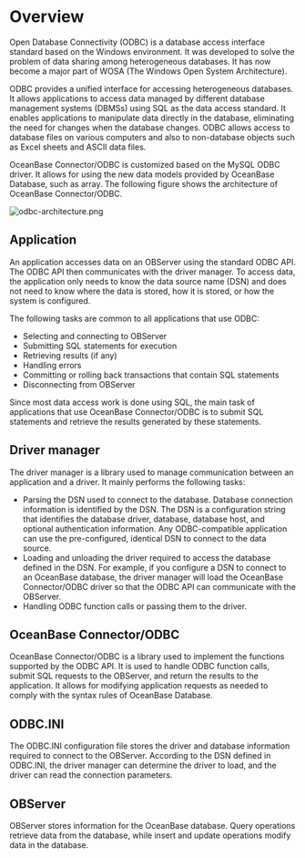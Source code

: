 # Overview

Open Database Connectivity (ODBC) is a database access interface standard based on the Windows environment. It was developed to solve the problem of data sharing among heterogeneous databases. It has now become a major part of WOSA (The Windows Open System Architecture). 

ODBC provides a unified interface for accessing heterogeneous databases. It allows applications to access data managed by different database management systems (DBMSs) using SQL as the data access standard. It enables applications to manipulate data directly in the database, eliminating the need for changes when the database changes. ODBC allows access to database files on various computers and also to non-database objects such as Excel sheets and ASCII data files. 

OceanBase Connector/ODBC is customized based on the MySQL ODBC driver. It allows for using the new data models provided by OceanBase Database, such as array. The following figure shows the architecture of OceanBase Connector/ODBC. 

![odbc-architecture.png](https://obbusiness-private.oss-cn-shanghai.aliyuncs.com/doc/img/odbc/odbc-architecture.png)

## Application

An application accesses data on an OBServer using the standard ODBC API. The ODBC API then communicates with the driver manager. To access data, the application only needs to know the data source name (DSN) and does not need to know where the data is stored, how it is stored, or how the system is configured. 

The following tasks are common to all applications that use ODBC:

* Selecting and connecting to OBServer
* Submitting SQL statements for execution
* Retrieving results (if any) 
* Handling errors
* Committing or rolling back transactions that contain SQL statements 
* Disconnecting from OBServer

Since most data access work is done using SQL, the main task of applications that use OceanBase Connector/ODBC is to submit SQL statements and retrieve the results generated by these statements. 

## Driver manager

The driver manager is a library used to manage communication between an application and a driver. It mainly performs the following tasks:

* Parsing the DSN used to connect to the database. Database connection information is identified by the DSN. The DSN is a configuration string that identifies the database driver, database, database host, and optional authentication information. Any ODBC-compatible application can use the pre-configured, identical DSN to connect to the data source. 
* Loading and unloading the driver required to access the database defined in the DSN. For example, if you configure a DSN to connect to an OceanBase database, the driver manager will load the OceanBase Connector/ODBC driver so that the ODBC API can communicate with the OBServer. 
* Handling ODBC function calls or passing them to the driver. 

## OceanBase Connector/ODBC

OceanBase Connector/ODBC is a library used to implement the functions supported by the ODBC API. It is used to handle ODBC function calls, submit SQL requests to the OBServer, and return the results to the application. It allows for modifying application requests as needed to comply with the syntax rules of OceanBase Database. 

## ODBC.INI

The ODBC.INI configuration file stores the driver and database information required to connect to the OBServer. According to the DSN defined in ODBC.INI, the driver manager can determine the driver to load, and the driver can read the connection parameters. 

## OBServer

OBServer stores information for the OceanBase database. Query operations retrieve data from the database, while insert and update operations modify data in the database. 
